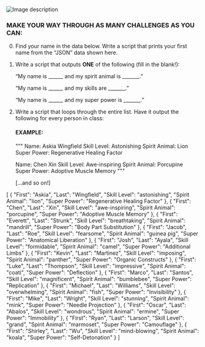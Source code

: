 
![Image description](https://github.com/csfeeser/TLG-Python/blob/master/skill%20level.png?raw=true)

### MAKE YOUR WAY THROUGH AS MANY CHALLENGES AS YOU CAN:

0. Find your name in the data below. Write a script that prints your first name from the “JSON” data shown here.

0. Write a script that outputs **ONE** of the following (fill in the blank!):

	“My name is ______ and my spirit animal is _______.”

	“My name is ______ and my skills are _______.”

	“My name is ______ and my super power is _______.” 


0. Write a script that loops through the entire list. Have it output the following for every person in class:

	#### EXAMPLE:
	
	"""
	Name: Askia Wingfield
	Skill Level: Astonishing
	Spirit Animal: Lion
	Super Power: Regenerative Healing Factor
		
	Name: Chen Xin
	Skill Level: Awe-inspiring
	Spirit Animal: Porcupine
	Super Power: Adoptive Muscle Memory
	"""

	[...and so on!]

[
  {
    "First": "Askia",
    "Last": "Wingfield",
    "Skill Level": "astonishing",
    "Spirit Animal": "lion",
    "Super Power": "Regenerative Healing Factor"
  },
  {
    "First": "Chen",
    "Last": "Xin",
    "Skill Level": "awe-inspiring",
    "Spirit Animal": "porcupine",
    "Super Power": "Adoptive Muscle Memory"
  },
  {
    "First": "Everett",
    "Last": "Strunk",
    "Skill Level": "breathtaking",
    "Spirit Animal": "mandrill",
    "Super Power": "Body Part Substitution"
  },
  {
    "First": "Jacob",
    "Last": "Roe",
    "Skill Level": "fearsome",
    "Spirit Animal": "guinea pig",
    "Super Power": "Anatomical Liberation"
  },
  {
    "First": "Josh",
    "Last": "Ayala",
    "Skill Level": "formidable",
    "Spirit Animal": "camel",
    "Super Power": "Additional Limbs"
  },
  {
    "First": "Kevin",
    "Last": "Martinez",
    "Skill Level": "imposing",
    "Spirit Animal": "panther",
    "Super Power": "Organic Constructs"
  },
  {
    "First": "Luke",
    "Last": "Thompson",
    "Skill Level": "impressive",
    "Spirit Animal": "coati",
    "Super Power": "Deflection"
  },
  {
    "First": "Marco",
    "Last": "Santos",
    "Skill Level": "magnificent",
    "Spirit Animal": "bumblebee",
    "Super Power": "Replication"
  },
  {
    "First": "Michael",
    "Last": "Williams",
    "Skill Level": "overwhelming",
    "Spirit Animal": "fish",
    "Super Power": "Invisibility"
  },
  {
    "First": "Mike",
    "Last": "Wright",
    "Skill Level": "stunning",
    "Spirit Animal": "mink",
    "Super Power": "Needle Projection"
  },
  {
    "First": "Oscar",
    "Last": "Abalos",
    "Skill Level": "wondrous",
    "Spirit Animal": "ermine",
    "Super Power": "Immobility"
  },
  {
    "First": "Ryan",
    "Last": "Larson",
    "Skill Level": "grand",
    "Spirit Animal": "marmoset",
    "Super Power": "Camouflage"
  },
  {
    "First": "Shirley",
    "Last": "Wu",
    "Skill Level": "mind-blowing",
    "Spirit Animal": "koala",
    "Super Power": "Self-Detonation"
  }
]
